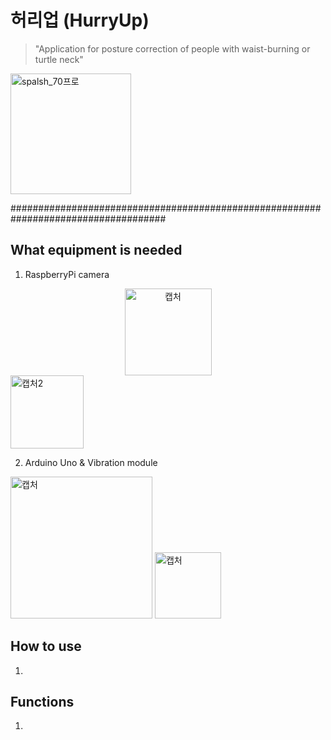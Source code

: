 # 허리업 (HurryUp)
>"Application for posture correction of people with waist-burning or turtle neck"

<img width="193" alt="spalsh_70프로" src="https://user-images.githubusercontent.com/28971360/59142830-ef3d9600-89fe-11e9-9619-d8fcf885e608.png">


####################################################################################
## What equipment is needed ##
1. RaspberryPi camera
<center><img width="139" alt="캡처" src="https://user-images.githubusercontent.com/28971360/59142935-9e2ea180-8a00-11e9-8186-4750846de12b.PNG"></center>  <img width="117" alt="캡처2" src="https://user-images.githubusercontent.com/28971360/59142957-c1595100-8a00-11e9-962e-67d233afdcda.PNG">

2. Arduino Uno & Vibration module
<img width="227" alt="캡처" src="https://user-images.githubusercontent.com/28971360/59143051-28c3d080-8a02-11e9-97d0-874e09b0eb62.PNG">

<img width="106" alt="캡처" src="https://user-images.githubusercontent.com/28971360/59143071-7dffe200-8a02-11e9-9551-1acb65db36ff.PNG">

 


## How to use ##
1. 



## Functions ##
1. 
